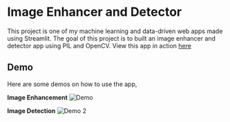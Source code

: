 # Image Enhancer and Detector
This project is one of my machine learning and data-driven web apps made using Streamlit. The goal of this project is to built an image enhancer and detector app using PIL and OpenCV. View this app in action [here](https://img-enhancer-and-detector.herokuapp.com)

## Demo
Here are some demos on how to use the app,

**Image Enhancement**
![Demo](https://github.com/richardcsuwandi/img-enhancer-and-detector/blob/master/demo1.gif?raw=true)

**Image Detection**
![Demo 2](https://github.com/richardcsuwandi/img-enhancer-and-detector/blob/master/demo2.gif?raw=true)
